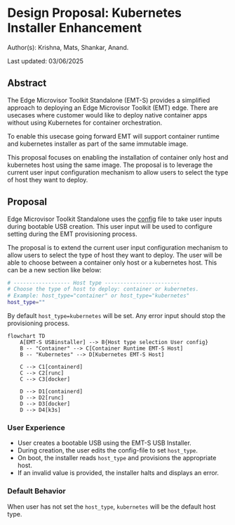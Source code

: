 # Design Proposal: Kubernetes Installer Enhancement

Author(s): Krishna, Mats, Shankar, Anand.

Last updated: 03/06/2025

## Abstract

The Edge Microvisor Toolkit Standalone (EMT-S) provides a simplified approach to deploying an Edge Microvisor Toolkit
(EMT) edge. There are usecases where customer would like to deploy native container apps without using Kubernetes for
container orchestration.

To enable this usecase going forward EMT will support container runtime and kubernetes installer as part of the same
immutable image.

This proposal focuses on enabling the installation of container only host and kubernetes host using the same image.
The proposal is to leverage the current user input configuration mechanism to allow users to select the type of host
they want to deploy.

## Proposal

Edge Microvisor Toolkit Standalone uses the [config](https://github.com/open-edge-platform/edge-microvisor-toolkit-standalone-node/blob/main/standalone-node/installation_scripts/config-file)
file to take user inputs during bootable USB creation. This user input will be used to configure setting during the EMT
provisioning process.

The proposal is to extend the current user input configuration mechanism to allow users to select the type of host they
want to deploy. The user will be able to choose between a container only host or a kubernetes host. This can be a new
section like below:

```bash
# ------------------ Host type ------------------------
# Choose the type of host to deploy: container or kubernetes.
# Example: host_type="container" or host_type="kubernetes"
host_type=""
```

By default `host_type=kubernetes` will be set. Any error input should stop the provisioning process.

```mermaid
flowchart TD
    A[EMT-S USBinstaller] --> B{Host type selection User config}
    B -- "Container" --> C[Container Runtime EMT-S Host]
    B -- "Kubernetes" --> D[Kubernetes EMT-S Host]

    C --> C1[containerd]
    C --> C2[runc]
    C --> C3[docker]

    D --> D1[containerd]
    D --> D2[runc]
    D --> D3[docker]
    D --> D4[k3s]
```

### User Experience

- User creates a bootable USB using the EMT-S USB Installer.
- During creation, the user edits the config-file to set `host_type`.
- On boot, the installer reads `host_type` and provisions the appropriate host.
- If an invalid value is provided, the installer halts and displays an error.

### Default Behavior

When user has not set the `host_type`, `kubernetes` will be the default host type.
